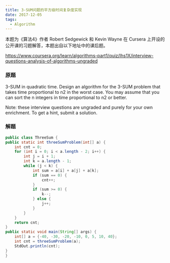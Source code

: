 ```yaml
---
title: 3-SUM问题的平方级时间复杂度实现
date: 2017-12-05
tags:
  - Algorithm
---
```



本题为《算法4》作者 Robert Sedgewick 和 Kevin Wayne 在 Cursera 上开设的公开课的习题解答，本题出自以下地址中的课后题。

https://www.coursera.org/learn/algorithms-part1/quiz/lhs1X/interview-questions-analysis-of-algorithms-ungraded

### 原题


3-SUM in quadratic time. Design an algorithm for the 3-SUM problem that takes time proportional to n2 in the worst case. You may assume that you can sort the n integers in time proportional to n2 or better.


Note: these interview questions are ungraded and purely for your own enrichment. To get a hint, submit a solution.

<!--more-->

### 解题


```Java
public class ThreeSum {
public static int threeSumProblem(int[] a) {
    int cnt = 0;
    for (int i = 0; i < a.length - 2; i++) {
        int j = i + 1;
        int k = a.length - 1;
        while (j < k) {
            int sum = a[i] + a[j] + a[k];
            if (sum == 0) {
                cnt++;
            }
            if (sum >= 0) {
                k--;
            } else {
                j++;
            }
        }
    }
    return cnt;
}
public static void main(String[] args) {
    int[] a = {-40, -30, -20, -10, 0, 5, 10, 40};
    int cnt = threeSumProblem(a);
    StdOut.println(cnt);
}
}
```
